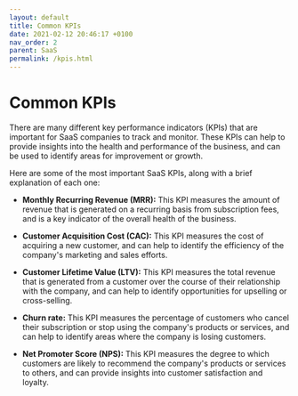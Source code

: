 ```yaml
---
layout: default
title: Common KPIs
date: 2021-02-12 20:46:17 +0100
nav_order: 2
parent: SaaS
permalink: /kpis.html
---
```


# Common KPIs

There are many different key performance indicators (KPIs) that are important for SaaS companies to track and monitor. These KPIs can help to provide insights into the health and performance of the business, and can be used to identify areas for improvement or growth.

Here are some of the most important SaaS KPIs, along with a brief explanation of each one:

- **Monthly Recurring Revenue (MRR):** This KPI measures the amount of revenue that is generated on a recurring basis from subscription fees, and is a key indicator of the overall health of the business.

- **Customer Acquisition Cost (CAC):** This KPI measures the cost of acquiring a new customer, and can help to identify the efficiency of the company's marketing and sales efforts.

- **Customer Lifetime Value (LTV):** This KPI measures the total revenue that is generated from a customer over the course of their relationship with the company, and can help to identify opportunities for upselling or cross-selling.

- **Churn rate:** This KPI measures the percentage of customers who cancel their subscription or stop using the company's products or services, and can help to identify areas where the company is losing customers.

- **Net Promoter Score (NPS):** This KPI measures the degree to which customers are likely to recommend the company's products or services to others, and can provide insights into customer satisfaction and loyalty.
